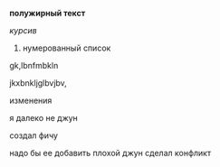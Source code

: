 **полужирный текст**

*курсив*

1. нумерованный список

gk,lbnfmbkln

jkxbnkljglbvjbv,

изменения

я далеко не джун 

создал фичу

надо бы ее добавить
плохой джун сделал конфликт
